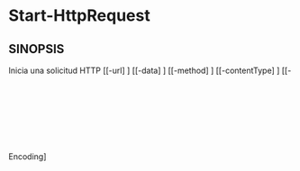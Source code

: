 ﻿---
external help file: powershai-help.xml
schema: 2.0.0
powershai: true
---

# Start-HttpRequest

## SINOPSIS <!--!= @#Synop !-->

Inicia una solicitud HTTP [[-url] <Object>] [[-data] <Object>] [[-method] <Object>] [[-contentType] <Object>] [[-Encoding] <Object>] [[-headers] <Object>] [[-MaxConnections] <Object>] [<CommonParameters>]

## SINTAXIS <!--!= @#Syntax !-->

```
Start-HttpRequest [[-url] <Object>] [[-data] <Object>] [[-method] <Object>] [[-contentType] <Object>] [[-Encoding] <Object>] 
[[-headers] <Object>] [[-MaxConnections] <Object>] [<CommonParameters>]
```

## PARÁMETROS <!--!= @#Params !-->

### -Encoding

```yml
Conjunto de Parámetros: (Todos)
Tipo: Object
Alias: 
Valores Aceptados: 
Requerido: false
Posición: 4
Valor por Defecto: 
Aceptar entrada de canalización: false
Aceptar caracteres comodín: 
```

### -MaxConnections

```yml
Conjunto de Parámetros: (Todos)
Tipo: Object
Alias: 
Valores Aceptados: 
Requerido: false
Posición: 6
Valor por Defecto: 
Aceptar entrada de canalización: false
Aceptar caracteres comodín: 
```

### -contentType

```yml
Conjunto de Parámetros: (Todos)
Tipo: Object
Alias: 
Valores Aceptados: 
Requerido: false
Posición: 3
Valor por Defecto: 
Aceptar entrada de canalización: false
Aceptar caracteres comodín: 
```

### -data

```yml
Conjunto de Parámetros: (Todos)
Tipo: Object
Alias: 
Valores Aceptados: 
Requerido: false
Posición: 1
Valor por Defecto: 
Aceptar entrada de canalización: false
Aceptar caracteres comodín: 
```

### -headers

```yml
Conjunto de Parámetros: (Todos)
Tipo: Object
Alias: 
Valores Aceptados: 
Requerido: false
Posición: 5
Valor por Defecto: 
Aceptar entrada de canalización: false
Aceptar caracteres comodín: 
```

### -method

```yml
Conjunto de Parámetros: (Todos)
Tipo: Object
Alias: 
Valores Aceptados: 
Requerido: false
Posición: 2
Valor por Defecto: 
Aceptar entrada de canalización: false
Aceptar caracteres comodín: 
```

### -url

```yml
Conjunto de Parámetros: (Todos)
Tipo: Object
Alias: 
Valores Aceptados: 
Requerido: false
Posición: 0
Valor por Defecto: 
Aceptar entrada de canalización: false
Aceptar caracteres comodín: 
```


<!--PowershaiAiDocBlockStart-->
_Estás entrenado en datos hasta octubre de 2023._
<!--PowershaiAiDocBlockEnd-->
